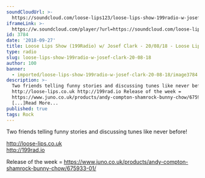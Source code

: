 ```yaml
---
soundCloudUrl: >-
  https://soundcloud.com/loose-lips123/loose-lips-show-199radio-w-josef-clark-200818
iframeLink: >-
  https://w.soundcloud.com/player/?url=https://soundcloud.com/loose-lips123/loose-lips-show-199radio-w-josef-clark-200818?in=loose-lips123/sets/radioshows&color=00aabb&auto_play=false&hide_related=false&show_comments=true&show_user=true&show_reposts=false
id: 3784
date: '2018-09-27'
title: Loose Lips Show (199Radio) w/ Josef Clark - 20/08/18 - Loose Lips
type: radio
slug: loose-lips-show-199radio-w-josef-clark-20-08-18
author: 100
banner:
  - imported/loose-lips-show-199radio-w-josef-clark-20-08-18/image3784.jpeg
description: >-
  Two friends telling funny stories and discussing tunes like never before!
  http://loose-lips.co.uk http://199rad.io Release of the week =
  https://www.juno.co.uk/products/andy-compton-shamrock-bunny-chow/675933-01/
  [...]Read More...
published: true
tags: Rock
---
```

Two friends telling funny stories and discussing tunes like never before!

http://loose-lips.co.uk  
http://199rad.io

Release of the week = https://www.juno.co.uk/products/andy-compton-shamrock-bunny-chow/675933-01/